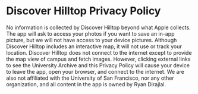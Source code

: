 # Discover Hilltop Privacy Policy
No information is collected by Discover Hilltop beyond what Apple collects. 
The app will ask to access your photos if you want to save an in-app picture, but we will not have access to your device pictures.
Although Discover Hilltop includes an interactive map, it will not use or track your location.
Discover Hilltop does not connect to the internet except to provide the map view of campus and fetch images. However, clicking external links to see the University Archive and this Privacy Policy will cause your device to leave the app, open your browser, and connect to the internet.
We are also not affiliated with the University of San Francisco, nor any other organization, and all content in the app is owned by Ryan Dirajlal.
